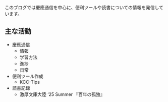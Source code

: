 ﻿---
layout: post
categories: [お知らせ]
tags:
slug: "1201"
image: /assets/img/teaser.png
---

このブログでは慶應通信を中心に、便利ツールや読書についての情報を発信しています。

## 主な活動
* 慶應通信
  * 情報
  * 学習方法
  * 進捗
  * 日常
* 便利ツール作成
  * KCC-Tips
* 読書記録
  * 激厚文庫大陸 ‘25 Summer 『百年の孤独』